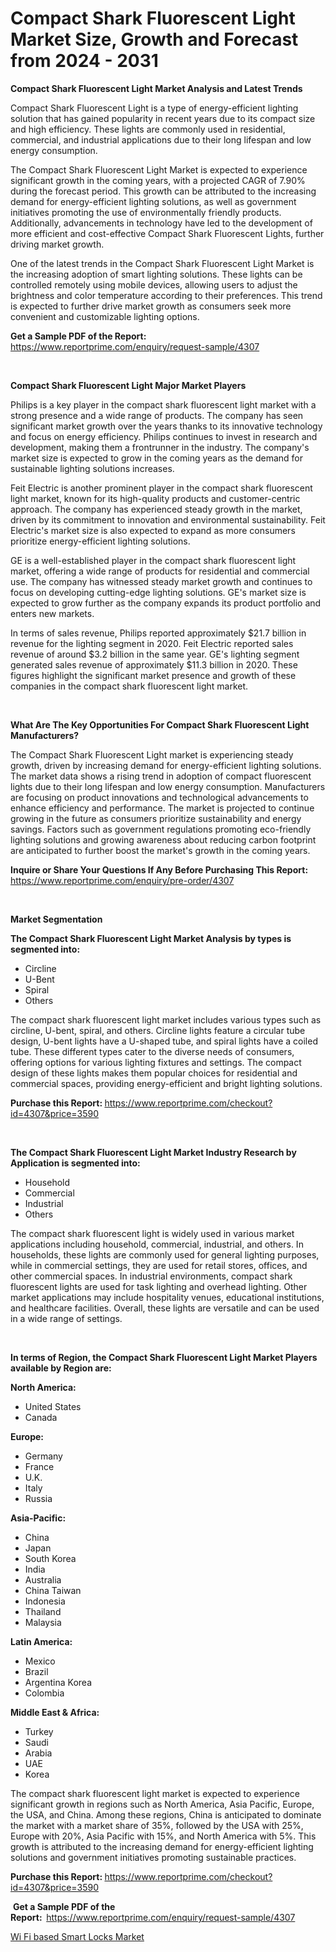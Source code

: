 <p><h1>Compact Shark Fluorescent Light Market Size, Growth and Forecast from 2024 - 2031</h1></p><p><strong>Compact Shark Fluorescent Light Market Analysis and Latest Trends</strong></p>
<p><p>Compact Shark Fluorescent Light is a type of energy-efficient lighting solution that has gained popularity in recent years due to its compact size and high efficiency. These lights are commonly used in residential, commercial, and industrial applications due to their long lifespan and low energy consumption.</p><p>The Compact Shark Fluorescent Light Market is expected to experience significant growth in the coming years, with a projected CAGR of 7.90% during the forecast period. This growth can be attributed to the increasing demand for energy-efficient lighting solutions, as well as government initiatives promoting the use of environmentally friendly products. Additionally, advancements in technology have led to the development of more efficient and cost-effective Compact Shark Fluorescent Lights, further driving market growth.</p><p>One of the latest trends in the Compact Shark Fluorescent Light Market is the increasing adoption of smart lighting solutions. These lights can be controlled remotely using mobile devices, allowing users to adjust the brightness and color temperature according to their preferences. This trend is expected to further drive market growth as consumers seek more convenient and customizable lighting options.</p></p>
<p><strong>Get a Sample PDF of the Report:&nbsp;</strong> <a href="https://www.reportprime.com/enquiry/request-sample/4307">https://www.reportprime.com/enquiry/request-sample/4307</a></p>
<p>&nbsp;</p>
<p><strong>Compact Shark Fluorescent Light Major Market Players</strong></p>
<p><p>Philips is a key player in the compact shark fluorescent light market with a strong presence and a wide range of products. The company has seen significant market growth over the years thanks to its innovative technology and focus on energy efficiency. Philips continues to invest in research and development, making them a frontrunner in the industry. The company's market size is expected to grow in the coming years as the demand for sustainable lighting solutions increases.</p><p>Feit Electric is another prominent player in the compact shark fluorescent light market, known for its high-quality products and customer-centric approach. The company has experienced steady growth in the market, driven by its commitment to innovation and environmental sustainability. Feit Electric's market size is also expected to expand as more consumers prioritize energy-efficient lighting solutions.</p><p>GE is a well-established player in the compact shark fluorescent light market, offering a wide range of products for residential and commercial use. The company has witnessed steady market growth and continues to focus on developing cutting-edge lighting solutions. GE's market size is expected to grow further as the company expands its product portfolio and enters new markets.</p><p>In terms of sales revenue, Philips reported approximately $21.7 billion in revenue for the lighting segment in 2020. Feit Electric reported sales revenue of around $3.2 billion in the same year. GE's lighting segment generated sales revenue of approximately $11.3 billion in 2020. These figures highlight the significant market presence and growth of these companies in the compact shark fluorescent light market.</p></p>
<p>&nbsp;</p>
<p><strong>What Are The Key Opportunities For Compact Shark Fluorescent Light Manufacturers?</strong></p>
<p><p>The Compact Shark Fluorescent Light market is experiencing steady growth, driven by increasing demand for energy-efficient lighting solutions. The market data shows a rising trend in adoption of compact fluorescent lights due to their long lifespan and low energy consumption. Manufacturers are focusing on product innovations and technological advancements to enhance efficiency and performance. The market is projected to continue growing in the future as consumers prioritize sustainability and energy savings. Factors such as government regulations promoting eco-friendly lighting solutions and growing awareness about reducing carbon footprint are anticipated to further boost the market's growth in the coming years.</p></p>
<p><strong>Inquire or Share Your Questions If Any Before Purchasing This Report:</strong> <a href="https://www.reportprime.com/enquiry/pre-order/4307">https://www.reportprime.com/enquiry/pre-order/4307</a></p>
<p>&nbsp;</p>
<p><strong>Market Segmentation</strong></p>
<p><strong>The Compact Shark Fluorescent Light Market Analysis by types is segmented into:</strong></p>
<p><ul><li>Circline</li><li>U-Bent</li><li>Spiral</li><li>Others</li></ul></p>
<p><p>The compact shark fluorescent light market includes various types such as circline, U-bent, spiral, and others. Circline lights feature a circular tube design, U-bent lights have a U-shaped tube, and spiral lights have a coiled tube. These different types cater to the diverse needs of consumers, offering options for various lighting fixtures and settings. The compact design of these lights makes them popular choices for residential and commercial spaces, providing energy-efficient and bright lighting solutions.</p></p>
<p><strong>Purchase this Report:&nbsp;</strong><a href="https://www.reportprime.com/checkout?id=4307&price=3590">https://www.reportprime.com/checkout?id=4307&price=3590</a></p>
<p>&nbsp;</p>
<p><strong>The Compact Shark Fluorescent Light Market Industry Research by Application is segmented into:</strong></p>
<p><ul><li>Household</li><li>Commercial</li><li>Industrial</li><li>Others</li></ul></p>
<p><p>The compact shark fluorescent light is widely used in various market applications including household, commercial, industrial, and others. In households, these lights are commonly used for general lighting purposes, while in commercial settings, they are used for retail stores, offices, and other commercial spaces. In industrial environments, compact shark fluorescent lights are used for task lighting and overhead lighting. Other market applications may include hospitality venues, educational institutions, and healthcare facilities. Overall, these lights are versatile and can be used in a wide range of settings.</p></p>
<p>&nbsp;</p>
<p><strong>In terms of Region, the Compact Shark Fluorescent Light Market Players available by Region are:</strong></p>
<p>
    <p> <strong> North America: </strong>
        <ul>
            <li>United States</li>
            <li>Canada</li>
        </ul>
        </p> 
    <p> <strong> Europe: </strong>
        <ul>
            <li>Germany</li>
            <li>France</li>
            <li>U.K.</li>
            <li>Italy</li>
            <li>Russia</li>
        </ul>
        </p> 
    <p> <strong> Asia-Pacific: </strong>
        <ul>
            <li>China</li>
            <li>Japan</li>
            <li>South Korea</li>
            <li>India</li>
            <li>Australia</li>
            <li>China Taiwan</li>
            <li>Indonesia</li>
            <li>Thailand</li>
            <li>Malaysia</li>
        </ul>
        </p> 
    <p> <strong> Latin America: </strong>
        <ul>
            <li>Mexico</li>
            <li>Brazil</li>
            <li>Argentina Korea</li>
            <li>Colombia</li>
        </ul>
        </p> 
    <p> <strong> Middle East & Africa: </strong>
        <ul>
            <li>Turkey</li>
            <li>Saudi</li>
            <li>Arabia</li>
            <li>UAE</li>
            <li>Korea</li>
        </ul>
    </p>
    </p>
<p><p>The compact shark fluorescent light market is expected to experience significant growth in regions such as North America, Asia Pacific, Europe, the USA, and China. Among these regions, China is anticipated to dominate the market with a market share of 35%, followed by the USA with 25%, Europe with 20%, Asia Pacific with 15%, and North America with 5%. This growth is attributed to the increasing demand for energy-efficient lighting solutions and government initiatives promoting sustainable practices.</p></p>
<p><strong>Purchase this Report: </strong><a href="https://www.reportprime.com/checkout?id=4307&price=3590">https://www.reportprime.com/checkout?id=4307&price=3590</a></p>
<p>&nbsp;<strong>Get a Sample PDF of the Report:&nbsp;&nbsp;</strong><a href="https://www.reportprime.com/enquiry/request-sample/4307">https://www.reportprime.com/enquiry/request-sample/4307</a></p>
<p><strong></strong></p>
<p><p><a href="https://github.com/ashepherd82/Market-Research-Report-List-4/blob/main/wi-fi-based-smart-locks-market.md">Wi Fi based Smart Locks Market</a></p></p>